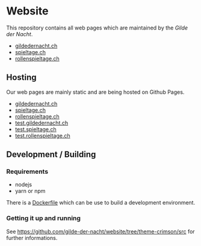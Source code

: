 
# Website

This repository contains all web pages which are maintained by the *Gilde der Nacht*.

* [gildedernacht.ch](https://gildedernacht.ch)
* [spieltage.ch](https://spieltage.ch)
* [rollenspieltage.ch](https://rollenspieltage.ch)

## Hosting

Our web pages are mainly static and are being hosted on Github Pages.

* [gildedernacht.ch](https://github.com/gilde-der-nacht/gildedernacht.ch)
* [spieltage.ch](https://github.com/gilde-der-nacht/spieltage.ch)
* [rollenspieltage.ch](https://github.com/gilde-der-nacht/rollenspieltage.ch)
* [test.gildedernacht.ch](https://github.com/gilde-der-nacht/test.gildedernacht.ch)
* [test.spieltage.ch](https://github.com/gilde-der-nacht/test.spieltage.ch)
* [test.rollenspieltage.ch](https://github.com/gilde-der-nacht/test.rollenspieltage.ch)

## Development / Building

### Requirements

* nodejs
* yarn or npm

There is a [Dockerfile](https://github.com/gilde-der-nacht/website/blob/theme-crimson/.devcontainer/Dockerfile) which can be use to build a development environment.

### Getting it up and running

See https://github.com/gilde-der-nacht/website/tree/theme-crimson/src for further informations.
